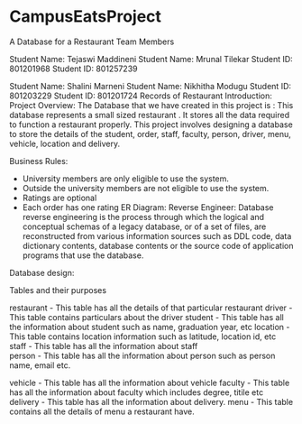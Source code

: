 # CampusEatsProject
A Database for a Restaurant 
Team Members

Student Name: Tejaswi Maddineni			Student Name: Mrunal Tilekar
Student ID: 801201968					Student ID: 801257239
		
Student Name: Shalini Marneni 			Student Name: Nikhitha Modugu
Student ID: 801203229					Student ID: 801201724
Records of Restaurant 
Introduction:
Project Overview:
The Database that we have created in this project is :  This database represents a small sized restaurant . It stores all the data required to function a restaurant properly. This project involves designing a database to store the details of the student, order, staff, faculty, person, driver, menu, vehicle, location and delivery.

Business Rules:
-	University members are only eligible to use the system.
-	Outside the university members are not eligible to use the system.
-	Ratings are optional
-	Each order has one rating
ER Diagram:
Reverse Engineer:
Database reverse engineering is the process through which the logical and conceptual schemas of a legacy database, or of a set of files, are reconstructed from various information sources such as DDL code, data dictionary contents, database contents or the source code of application programs that use the database.

Database design:

Tables	and their purposes

restaurant	-  This table has all  the details of that particular restaurant 
driver	- This table contains particulars about the driver
student -	This table has all the information about student  such as name, graduation year, etc
location -	This table contains location information such as latitude, location id, etc
staff	- This table has all the information about staff  
person	- This table has all the information about person such as person name, email etc.
 
vehicle 	- This table has all the information about vehicle 
faculty	- This table has all the information about faculty which includes degree, titile etc  
delivery	- This table has all the information about delivery.
menu	- This table contains all the details of menu a restaurant have. 

